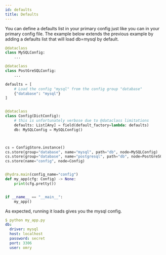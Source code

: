 ```yaml
---
id: defaults
title: Defaults
---
```


You can define a defaults list in your primary config just like you can in your primary config file.
The example below extends the previous example by adding a defaults list that will load db=mysql by default.

```python
@dataclass
class MySQLConfig:
    ...

@dataclass
class PostGreSQLConfig:
    ...

defaults = [
    # Load the config "mysql" from the config group "database"
    {"database": "mysql"}
]


@dataclass
class Config(DictConfig):
    # this is unfortunately verbose due to @dataclass limitations
    defaults: List[Any] = field(default_factory=lambda: defaults)
    db: MySQLConfig = MySQLConfig()



cs = ConfigStore.instance()
cs.store(group="database", name="mysql", path="db", node=MySQLConfig)
cs.store(group="database", name="postgresql", path="db", node=PostGreSQLConfig)
cs.store(name="config", node=Config)


@hydra.main(config_name="config")
def my_app(cfg: Config) -> None:
    print(cfg.pretty())


if __name__ == "__main__":
    my_app()
```
As expected, running it loads gives you the mysql config.
```yaml
$ python my_app.py
db:
  driver: mysql
  host: localhost
  password: secret
  port: 3306
  user: omry
```